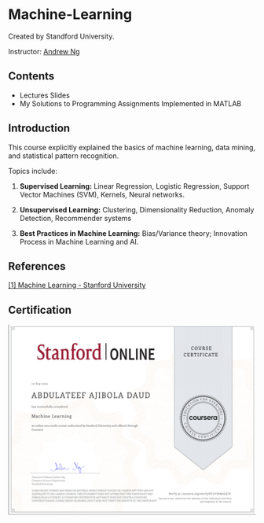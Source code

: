 # Machine-Learning
Created by Standford University.

Instructor: [Andrew Ng](http://www.andrewng.org/)

## Contents
* Lectures Slides
* My Solutions to Programming Assignments Implemented in MATLAB

## Introduction

This course explicitly explained the basics of machine learning, data mining, and statistical pattern recognition. 

Topics include: 

1. **Supervised Learning:** Linear Regression, Logistic Regression, Support Vector Machines (SVM), Kernels, Neural networks.

2. **Unsupervised Learning:** Clustering, Dimensionality Reduction, Anomaly Detection, Recommender systems 

3. **Best Practices in Machine Learning:** Bias/Variance theory; Innovation Process in Machine Learning and AI. 

## References

[[1] Machine Learning - Stanford University](https://www.coursera.org/learn/machine-learning)

## Certification

![Certificate](https://github.com/DaudLateef/Machine-Learning/blob/main/Screenshot%202021-11-09%20at%2016.06.25.png)
